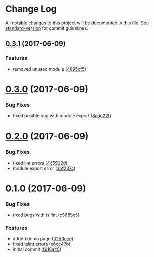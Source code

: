 # Change Log

All notable changes to this project will be documented in this file. See [standard-version](https://github.com/conventional-changelog/standard-version) for commit guidelines.

<a name="0.3.1"></a>
## [0.3.1](https://github.com/dzivo/angular-oib-validator/compare/v0.3.0...v0.3.1) (2017-06-09)


### Features

* removed unused module ([4895cf5](https://github.com/dzivo/angular-oib-validator/commit/4895cf5))



<a name="0.3.0"></a>
# [0.3.0](https://github.com/dzivo/angular-oib-validator/compare/v0.2.0...v0.3.0) (2017-06-09)


### Bug Fixes

* fixed posible bug with module export ([8adc22f](https://github.com/dzivo/angular-oib-validator/commit/8adc22f))



<a name="0.2.0"></a>
# [0.2.0](https://github.com/dzivo/angular-oib-validator/compare/v0.1.0...v0.2.0) (2017-06-09)


### Bug Fixes

* fixed lint errors ([465922d](https://github.com/dzivo/angular-oib-validator/commit/465922d))
* module export error ([abf237c](https://github.com/dzivo/angular-oib-validator/commit/abf237c))



<a name="0.1.0"></a>
# 0.1.0 (2017-06-09)


### Bug Fixes

* fixed bugs with ts lint ([c3685c5](https://github.com/dzivo/angular-oib-validator/commit/c3685c5))


### Features

* added demo page ([3253eee](https://github.com/dzivo/angular-oib-validator/commit/3253eee))
* fixed tslint errors ([e6cc47b](https://github.com/dzivo/angular-oib-validator/commit/e6cc47b))
* initial commit ([f918a45](https://github.com/dzivo/angular-oib-validator/commit/f918a45))
